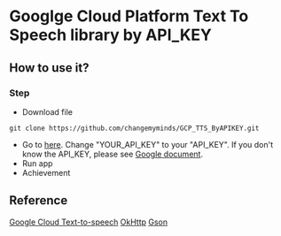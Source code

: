 # Googlge Cloud Platform Text To Speech library by API_KEY 

## How to use it?
### Step
- Download file 
```
git clone https://github.com/changemyminds/GCP_TTS_ByAPIKEY.git
```
- Go to [here](https://github.com/changemyminds/GCP_TTS_ByAPIKEY/blob/master/app/src/main/java/darren/gcptts/tts/gcp/Config.java).
  Change "YOUR_API_KEY" to your "API_KEY". If you don't know the API_KEY, please see [Google document](https://cloud.google.com/docs/authentication/api-keys).
- Run app
- Achievement

## Reference
[Google Cloud Text-to-speech](https://cloud.google.com/text-to-speech/docs/)
[OkHttp](http://square.github.io/okhttp/)
[Gson](https://github.com/google/gson)

